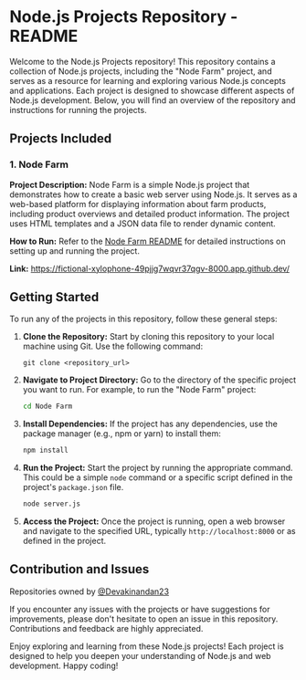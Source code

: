 # Node.js Projects Repository - README

Welcome to the Node.js Projects repository! This repository contains a collection of Node.js projects, including the "Node Farm" project, and serves as a resource for learning and exploring various Node.js concepts and applications. Each project is designed to showcase different aspects of Node.js development. Below, you will find an overview of the repository and instructions for running the projects.

## Projects Included

### 1. Node Farm

**Project Description:** Node Farm is a simple Node.js project that demonstrates how to create a basic web server using Node.js. It serves as a web-based platform for displaying information about farm products, including product overviews and detailed product information. The project uses HTML templates and a JSON data file to render dynamic content.

**How to Run:** Refer to the [Node Farm README](./Node%20Farm/README.md) for detailed instructions on setting up and running the project.

**Link:** https://fictional-xylophone-49pjjg7wqvr37qgv-8000.app.github.dev/

## Getting Started

To run any of the projects in this repository, follow these general steps:

1. **Clone the Repository:** Start by cloning this repository to your local machine using Git. Use the following command:

   ```text
   git clone <repository_url>
   ```

2. **Navigate to Project Directory:** Go to the directory of the specific project you want to run. For example, to run the "Node Farm" project:

   ```bash
   cd Node Farm
   ```

3. **Install Dependencies:** If the project has any dependencies, use the package manager (e.g., npm or yarn) to install them:

   ```bash
   npm install
   ```

4. **Run the Project:** Start the project by running the appropriate command. This could be a simple `node` command or a specific script defined in the project's `package.json` file.

   ```bash
   node server.js
   ```

5. **Access the Project:** Once the project is running, open a web browser and navigate to the specified URL, typically `http://localhost:8000` or as defined in the project.

## Contribution and Issues

Repositories owned by [@Devakinandan23](<[https://github.com/Devakinandan23](https://github.com/Devakinandan23)>)

If you encounter any issues with the projects or have suggestions for improvements, please don't hesitate to open an issue in this repository. Contributions and feedback are highly appreciated.

Enjoy exploring and learning from these Node.js projects! Each project is designed to help you deepen your understanding of Node.js and web development. Happy coding!
